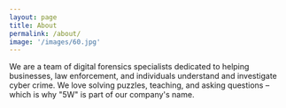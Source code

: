 ```yaml
---
layout: page
title: About
permalink: /about/
image: '/images/60.jpg'
---
```


We are a team of digital forensics specialists dedicated to helping businesses, law enforcement, and individuals understand and investigate cyber crime. We love solving puzzles, teaching, and asking questions – which is why "5W" is part of our company's name.

